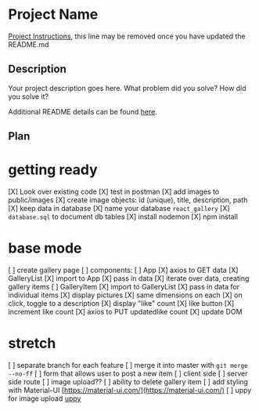# Project Name

[Project Instructions](./INSTRUCTIONS.md), this line may be removed once you have updated the README.md

## Description

Your project description goes here. What problem did you solve? How did you solve it?

Additional README details can be found [here](https://github.com/PrimeAcademy/readme-template/blob/master/README.md).

## Plan

# getting ready
[X] Look over existing code
    [X] test in postman
[X] add images to public/images
    [X] create image objects: id (unique), title, description, path
[X] keep data in database
    [X] name your database `react_gallery`
    [X] `database.sql` to document db tables
[X] install nodemon
[X] npm install

# base mode
[ ] create gallery page
[ ] components:
    [ ] App
        [X] axios to GET data
    [X] GalleryList
        [X] import to App
        [X] pass in data
        [X] iterate over data, creating gallery items
    [ ] GalleryItem
        [X] import to GalleryList
        [X] pass in data for individual items
        [X] display pictures
            [X] same dimensions on each
        [X] on click, toggle to a description
        [X] display "like" count
        [X] like button
            [X] increment like count
            [X] axios to PUT updatedlike count
            [X] update DOM
# stretch
[ ] separate branch for each feature
    [ ] merge it into master with `git merge --no-ff`
[ ] form that allows user to post a new item
    [ ] client side 
    [ ] server side route
    [ ] image upload??
[ ] ability to delete gallery item
[ ] add styling with Material-UI [https://material-ui.com/](https://material-ui.com/)
[ ] uppy for image upload [uppy](https://uppy.io/)